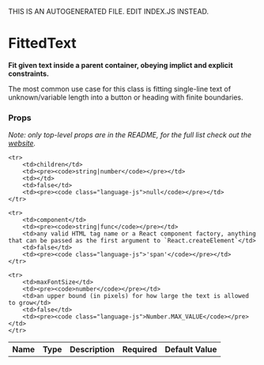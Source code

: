THIS IS AN AUTOGENERATED FILE. EDIT INDEX.JS INSTEAD.

# FittedText
__Fit given text inside a parent container, obeying implict and explicit constraints.__

The most common use case for this class is fitting single-line text of unknown/variable length into a button or heading with finite boundaries.

### Props

_Note: only top-level props are in the README, for the full list check out the [website](http://boundless.js.org/FittedText#props)._

<table>
    <tr>
        <th>Name</th>
        <th>Type</th>
        <th>Description</th>
        <th>Required</th>
        <th>Default Value</th>
    </tr>
    
    <tr>
        <td>children</td>
        <td><pre><code>string|number</code></pre></td>
        <td></td>
        <td>false</td>
        <td><pre><code class="language-js">null</code></pre></td>
    </tr>
    
    <tr>
        <td>component</td>
        <td><pre><code>string|func</code></pre></td>
        <td>any valid HTML tag name or a React component factory, anything that can be passed as the first argument to `React.createElement`</td>
        <td>false</td>
        <td><pre><code class="language-js">'span'</code></pre></td>
    </tr>
    
    <tr>
        <td>maxFontSize</td>
        <td><pre><code>number</code></pre></td>
        <td>an upper bound (in pixels) for how large the text is allowed to grow</td>
        <td>false</td>
        <td><pre><code class="language-js">Number.MAX_VALUE</code></pre></td>
    </tr>
    
</table>
